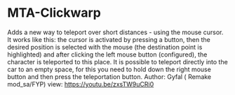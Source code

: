 # MTA-Clickwarp
Adds a new way to teleport over short distances - using the mouse cursor. It works like this: the cursor is activated by pressing a button, then the desired position is selected with the mouse (the destination point is highlighted) and after clicking the left mouse button (configured), the character is teleported to this place. It is possible to teleport directly into the car to an empty space, for this you need to hold down the right mouse button and then press the teleportation button.
Author: Gyfal ( Remake mod_sa/FYP)
view: https://youtu.be/zxsTW9uCRi0
